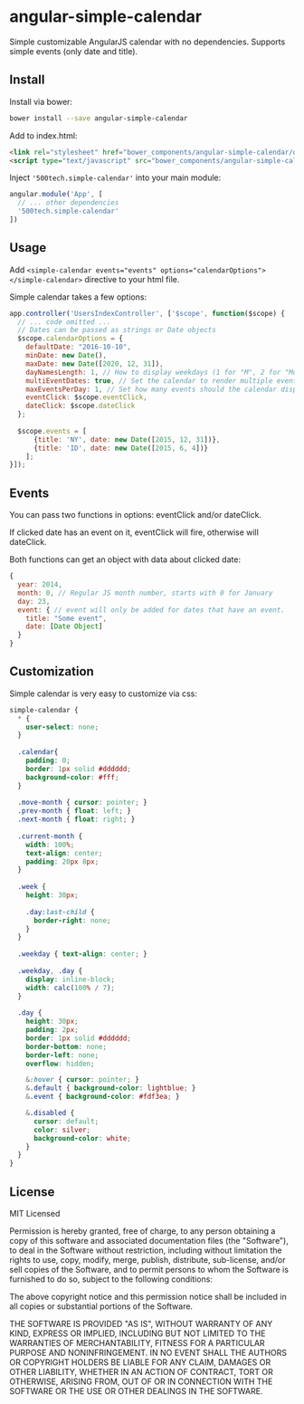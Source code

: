 # angular-simple-calendar

Simple customizable AngularJS calendar with no dependencies. Supports simple events (only date and title).


## Install

Install via bower:

```bash
bower install --save angular-simple-calendar
```

Add to index.html:

```html
<link rel="stylesheet" href="bower_components/angular-simple-calendar/dist/angular-simple-calendar.css">
<script type="text/javascript" src="bower_components/angular-simple-calendar/dist/angular-simple-calendar.js"></script>
```

Inject ``'500tech.simple-calendar'`` into your main module:

```javascript
angular.module('App', [
  // ... other dependencies
  '500tech.simple-calendar'
])
```

## Usage

Add ``<simple-calendar events="events" options="calendarOptions"></simple-calendar>`` directive to your html file.

Simple calendar takes a few options:

```javascript
app.controller('UsersIndexController', ['$scope', function($scope) {
  // ... code omitted ...
  // Dates can be passed as strings or Date objects 
  $scope.calendarOptions = {
    defaultDate: "2016-10-10",
    minDate: new Date(),
    maxDate: new Date([2020, 12, 31]),
    dayNamesLength: 1, // How to display weekdays (1 for "M", 2 for "Mo", 3 for "Mon"; 9 will show full day names; default is 1)
    multiEventDates: true, // Set the calendar to render multiple events in the same day or only one event, default is false
    maxEventsPerDay: 1, // Set how many events should the calendar display before showing the 'More Events' message, default is 3;
    eventClick: $scope.eventClick,
    dateClick: $scope.dateClick
  };
  
  $scope.events = [
      {title: 'NY', date: new Date([2015, 12, 31])},
      {title: 'ID', date: new Date([2015, 6, 4])}
    ];
}]);
```

## Events

You can pass two functions in options: eventClick and/or dateClick.

If clicked date has an event on it, eventClick will fire, otherwise will dateClick.

Both functions can get an object with data about clicked date:

```javascript
{
  year: 2014,
  month: 0, // Regular JS month number, starts with 0 for January
  day: 23,
  event: { // event will only be added for dates that have an event.
    title: "Some event",
    date: [Date Object]
  }
}
```


## Customization

Simple calendar is very easy to customize via css:

```scss
simple-calendar {
  * {
    user-select: none;
  }
  
  .calendar{
    padding: 0;
    border: 1px solid #dddddd;
    background-color: #fff;
  }
  
  .move-month { cursor: pointer; }
  .prev-month { float: left; }
  .next-month { float: right; }
  
  .current-month {
    width: 100%;
    text-align: center;
    padding: 20px 8px;
  }
  
  .week {
    height: 30px;
    
    .day:last-child {
      border-right: none;
    }
  }
  
  .weekday { text-align: center; }
  
  .weekday, .day {
    display: inline-block;
    width: calc(100% / 7);
  }
  
  .day {
    height: 30px;
    padding: 2px;
    border: 1px solid #dddddd;
    border-bottom: none;
    border-left: none;
    overflow: hidden;

    &:hover { cursor: pointer; }
    &.default { background-color: lightblue; }
    &.event { background-color: #fdf3ea; }

    &.disabled {
      cursor: default;
      color: silver;
      background-color: white;
    }
  }
}
```

## License

MIT Licensed

Permission is hereby granted, free of charge, to any person obtaining a copy of this software and associated
documentation files (the "Software"), to deal in the Software without restriction, including without limitation the
rights to use, copy, modify, merge, publish, distribute, sub-license, and/or sell copies of the Software, and to
permit persons to whom the Software is furnished to do so, subject to the following conditions:

The above copyright notice and this permission notice shall be included in all copies or substantial portions of the
Software.

THE SOFTWARE IS PROVIDED "AS IS", WITHOUT WARRANTY OF ANY KIND, EXPRESS OR IMPLIED, INCLUDING BUT NOT LIMITED TO THE
WARRANTIES OF MERCHANTABILITY, FITNESS FOR A PARTICULAR PURPOSE AND NONINFRINGEMENT. IN NO EVENT SHALL THE AUTHORS OR
COPYRIGHT HOLDERS BE LIABLE FOR ANY CLAIM, DAMAGES OR OTHER LIABILITY, WHETHER IN AN ACTION OF CONTRACT, TORT OR
OTHERWISE, ARISING FROM, OUT OF OR IN CONNECTION WITH THE SOFTWARE OR THE USE OR OTHER DEALINGS IN THE SOFTWARE.
